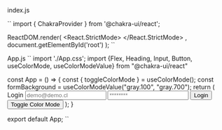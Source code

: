 index.js

``
import { ChakraProvider } from '@chakra-ui/react';

ReactDOM.render(
  <ChakraProvider>
    <React.StrictMode>
      <App />
    </React.StrictMode>
  </ChakraProvider>,
  document.getElementById('root')
);
``

App.js
``
import './App.css';
import {Flex, Heading, Input, Button, useColorMode, useColorModeValue} from "@chakra-ui/react"


const App  = () => {
  const { toggleColorMode } = useColorMode();
  const formBackground = useColorModeValue("gray.100", "gray.700");
  return (
    <Flex height="100vh" align="center" justifyContent="center">
          <Flex direction="column" backgroundColor={formBackground} p={12} rouded={6}>
              <Heading mb={6}>Login</Heading>
              <Input placeholder="demo@demo.cl" variant="flushed" mb={3} type="email" />
              <Input placeholder="********" variant="flushed" mb={6} type="passsword" />
            <Button colorScheme="teal">Login</Button>
            <Button colorScheme="teal" mt={3} onClick={toggleColorMode}>Toggle Color Mode</Button>
        </Flex>
    </Flex>
  );
}

export default App;
``
